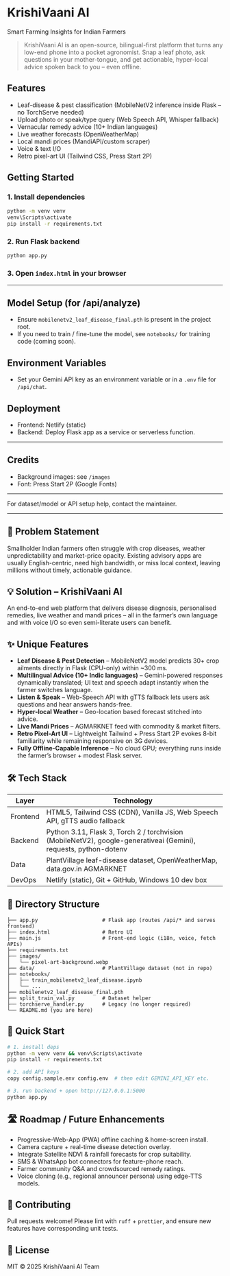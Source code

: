 # KrishiVaani AI

Smart Farming Insights for Indian Farmers

> KrishiVaani AI is an open-source, bilingual-first platform that turns any low-end phone into a pocket agronomist. Snap a leaf photo, ask questions in your mother-tongue, and get actionable, hyper-local advice spoken back to you – even offline.


## Features
- Leaf-disease & pest classification (MobileNetV2 inference inside Flask – no TorchServe needed)
- Upload photo or speak/type query (Web Speech API, Whisper fallback)
- Vernacular remedy advice (10+ Indian languages)
- Live weather forecasts (OpenWeatherMap)
- Local mandi prices (MandiAPI/custom scraper)
- Voice & text I/O
- Retro pixel-art UI (Tailwind CSS, Press Start 2P)

## Getting Started

### 1. Install dependencies
```bash
python -m venv venv
venv\Scripts\activate
pip install -r requirements.txt
```

### 2. Run Flask backend
```bash
python app.py
```

### 3. Open `index.html` in your browser

---

## Model Setup (for /api/analyze)
- Ensure `mobilenetv2_leaf_disease_final.pth` is present in the project root.
- If you need to train / fine-tune the model, see `notebooks/` for training code (coming soon).

## Environment Variables
- Set your Gemini API key as an environment variable or in a `.env` file for `/api/chat`.

## Deployment
- Frontend: Netlify (static)
- Backend: Deploy Flask app as a service or serverless function.

---

## Credits
- Background images: see `/images`
- Font: Press Start 2P (Google Fonts)

---

For dataset/model or API setup help, contact the maintainer.

---

## 📜 Problem Statement
Smallholder Indian farmers often struggle with crop diseases, weather unpredictability and market-price opacity. Existing advisory apps are usually English-centric, need high bandwidth, or miss local context, leaving millions without timely, actionable guidance.

## 💡 Solution – KrishiVaani AI
An end-to-end web platform that delivers disease diagnosis, personalised remedies, live weather and mandi prices – all in the farmer’s own language and with voice I/O so even semi-literate users can benefit.

## ✨ Unique Features
- **Leaf Disease & Pest Detection** – MobileNetV2 model predicts 30+ crop ailments directly in Flask (CPU-only) within ~300 ms.
- **Multilingual Advice (10+ Indic languages)** – Gemini-powered responses dynamically translated; UI text and speech adapt instantly when the farmer switches language.
- **Listen & Speak** – Web-Speech API with gTTS fallback lets users ask questions and hear answers hands-free.
- **Hyper-local Weather** – Geo-location based forecast stitched into advice.
- **Live Mandi Prices** – AGMARKNET feed with commodity & market filters.
- **Retro Pixel-Art UI** – Lightweight Tailwind + Press Start 2P evokes 8-bit familiarity while remaining responsive on 3G devices.
- **Fully Offline-Capable Inference** – No cloud GPU; everything runs inside the farmer’s browser + modest Flask server.

## 🛠️ Tech Stack
| Layer | Technology |
|-------|------------|
| Frontend | HTML5, Tailwind CSS (CDN), Vanilla JS, Web Speech API, gTTS audio fallback |
| Backend | Python 3.11, Flask 3, Torch 2 / torchvision (MobileNetV2), google-generativeai (Gemini), requests, python-dotenv |
| Data | PlantVillage leaf-disease dataset, OpenWeatherMap, data.gov.in AGMARKNET |
| DevOps | Netlify (static), Git + GitHub, Windows 10 dev box |

## 📂 Directory Structure
```
├── app.py                     # Flask app (routes /api/* and serves frontend)
├── index.html                 # Retro UI
├── main.js                    # Front-end logic (i18n, voice, fetch APIs)
├── requirements.txt
├── images/
│   └── pixel-art-background.webp
├── data/                      # PlantVillage dataset (not in repo)
├── notebooks/
│   ├── train_mobilenetv2_leaf_disease.ipynb
│   └── ...
├── mobilenetv2_leaf_disease_final.pth
├── split_train_val.py         # Dataset helper
├── torchserve_handler.py      # Legacy (no longer required)
└── README.md (you are here)
```

## 🚀 Quick Start
```bash
# 1. install deps
python -m venv venv && venv\Scripts\activate
pip install -r requirements.txt

# 2. add API keys
copy config.sample.env config.env  # then edit GEMINI_API_KEY etc.

# 3. run backend + open http://127.0.0.1:5000
python app.py
```

## 🛣️ Roadmap / Future Enhancements
- Progressive-Web-App (PWA) offline caching & home-screen install.
- Camera capture + real-time disease detection overlay.
- Integrate Satellite NDVI & rainfall forecasts for crop suitability.
- SMS & WhatsApp bot connectors for feature-phone reach.
- Farmer community Q&A and crowdsourced remedy ratings.
- Voice cloning (e.g., regional announcer persona) using edge-TTS models.

## 🤝 Contributing
Pull requests welcome! Please lint with `ruff` + `prettier`, and ensure new features have corresponding unit tests.

## 📄 License
MIT © 2025 KrishiVaani AI Team

